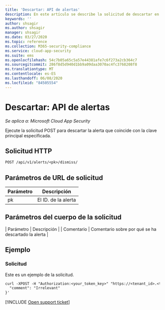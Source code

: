 ```yaml
---
title: 'Descartar: API de alertas'
description: En este artículo se describe la solicitud de descartar en la API de alertas de Cloud App Security.
keywords: ''
author: shsagir
ms.author: shsagir
manager: shsagir
ms.date: 03/27/2020
ms.topic: reference
ms.collection: M365-security-compliance
ms.service: cloud-app-security
ms.suite: ems
ms.openlocfilehash: 54c7b05a65c5a57e44381afe7c6f273a2cb364c7
ms.sourcegitcommit: 286f8d5d940d1bb9a09daa3070ac4fc3768208f8
ms.translationtype: MT
ms.contentlocale: es-ES
ms.lasthandoff: 06/08/2020
ms.locfileid: "84505554"
---
```

# <a name="dismiss---alerts-api"></a>Descartar: API de alertas

*Se aplica a: Microsoft Cloud App Security*

Ejecute la solicitud POST para descartar la alerta que coincide con la clave principal especificada.

## <a name="http-request"></a>Solicitud HTTP

```rest
POST /api/v1/alerts/<pk>/dismiss/
```

## <a name="request-url-parameters"></a>Parámetros de URL de solicitud

| Parámetro | Descripción |
| --- | --- |
| pk | El ID. de la alerta |

## <a name="request-body-parameters"></a>Parámetros del cuerpo de la solicitud

| Parámetro | Descripción | | Comentario | Comentario sobre por qué se ha descartado la alerta |

## <a name="example"></a>Ejemplo

### <a name="request"></a>Solicitud

Este es un ejemplo de la solicitud.

```rest
curl -XPOST -H "Authorization:<your_token_key>" "https://<tenant_id>.<tenant_region>.contoso.com/api/v1/alerts/<pk>/dismiss/" -d '{
  "comment": "Irrelevant"
}'
```

[!INCLUDE [Open support ticket](includes/support.md)]
